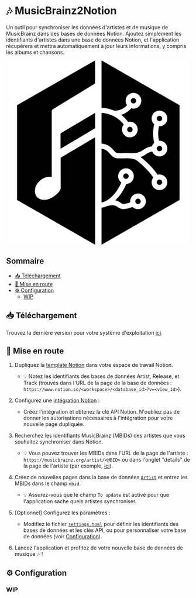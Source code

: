 # 🎶 MusicBrainz2Notion

Un outil pour synchroniser les données d'artistes et de musique de MusicBrainz dans des bases de données Notion.
Ajoutez simplement les identifiants d'artistes dans une base de données Notion, et l'application récupérera et mettra automatiquement à jour leurs informations, y compris les albums et chansons.

<p align="center">
  <img src="media/musicbrainz_black_and_white.png" alt="Logo">
</p>

## Sommaire <!-- omit from toc -->

- [📥 Téléchargement](#-téléchargement)
- [🏃 Mise en route](#-mise-en-route)
- [⚙️ Configuration](#️-configuration)
  - [WIP](#wip)

## 📥 Téléchargement

Trouvez la dernière version pour votre système d'exploitation [ici](https://github.com/Kajiih/MusicBrainz2Notion/releases/latest).

## 🏃 Mise en route

1. Dupliquez la [template Notion](https://steel-pram-3bf.notion.site/El-Music-Box-2-0-10e20647c8df80368434ea6ac7208981) dans votre espace de travail Notion.
   - 💡 Notez les identifiants des bases de données Artist, Release, et Track (trouvés dans l'URL de la page de la base de données : `https://www.notion.so/<workspace>/<database_id>?v=<view_id>`).

2. Configurez une [intégration Notion](https://developers.notion.com/docs/create-a-notion-integration#getting-started) :
   - Créez l'intégration et obtenez la clé API Notion. N'oubliez pas de donner les autorisations nécessaires à l'intégration pour votre nouvelle page dupliquée.

3. Recherchez les identifiants MusicBrainz (MBIDs) des artistes que vous souhaitez synchroniser dans Notion.
   - 💡 Vous pouvez trouver les MBIDs dans l'URL de la page de l'artiste : `https://musicbrainz.org/artist/<MBID>` ou dans l'onglet "details" de la page de l'artiste (par exemple, [ici](https://musicbrainz.org/artist/5b11f4ce-a62d-471e-81fc-a69a8278c7da/details)).

4. Créez de nouvelles pages dans la base de données [`Artist`](https://steel-pram-3bf.notion.site/10e20647c8df80ae923cfa8e19d109d4?v=10e20647c8df81a58be0000cbafdcff3&pvs=4) et entrez les MBIDs dans le champ `mbid`.
   - 💡 Assurez-vous que le champ `To update` est activé pour que l'application sache quels artistes synchroniser.

5. [Optionnel] Configurez les paramètres :
   - Modifiez le fichier [`settings.toml`](./settings.toml) pour définir les identifiants des bases de données et les clés API, ou pour personnaliser votre base de données (voir [Configuration](#️-configuration)).

6. Lancez l'application et profitez de votre nouvelle base de données de musique 🎶 !

## ⚙️ Configuration

### WIP
